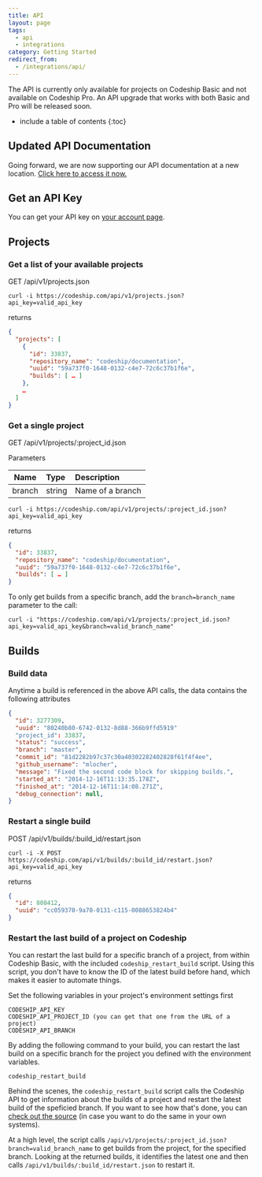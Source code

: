 ```yaml
---
title: API
layout: page
tags:
  - api
  - integrations
category: Getting Started
redirect_from:
  - /integrations/api/
---
```


<div class="info-block">
The API is currently only available for projects on Codeship Basic and not available on Codeship Pro. An API upgrade that works with both Basic and Pro will be released soon.
</div>

* include a table of contents
{:toc}

## Updated API Documentation

Going forward, we are now supporting our API documentation at a new location. [Click here to access it now.](https://codeship-api.api-docs.io/v1)

## Get an API Key

You can get your API key on [your account page](https://app.codeship.com/user/edit).

## Projects

### Get a list of your available projects

GET /api/v1/projects.json

```shell
curl -i https://codeship.com/api/v1/projects.json?api_key=valid_api_key
```

returns

```json
{
  "projects": [
    {
      "id": 33837,
      "repository_name": "codeship/documentation",
      "uuid": "59a737f0-1648-0132-c4e7-72c6c37b1f6e",
      "builds": [ … ]
    },
    …
  ]
}
```

### Get a single project

GET /api/v1/projects/:project_id.json

Parameters

| Name           | Type       | Description             |
| ---------------|:-----------|:------------------------|
| branch         | string     | Name of a branch        |

```shell
curl -i https://codeship.com/api/v1/projects/:project_id.json?api_key=valid_api_key
```

returns

```json
{
  "id": 33837,
  "repository_name": "codeship/documentation",
  "uuid": "59a737f0-1648-0132-c4e7-72c6c37b1f6e",
  "builds": [ … ]
}
```

To only get builds from a specific branch, add the `branch=branch_name` parameter to the call:
```shell
curl -i "https://codeship.com/api/v1/projects/:project_id.json?api_key=valid_api_key&branch=valid_branch_name"
```


## Builds

### Build data

Anytime a build is referenced in the above API calls, the data contains the following attributes

```json
{
  "id": 3277309,
  "uuid": "80240b80-6742-0132-8d88-366b9ffd5919"
  "project_id": 33837,
  "status": "success",
  "branch": "master",
  "commit_id": "81d2282b97c37c30a40302282402828f61f4f4ee",
  "github_username": "mlocher",
  "message": "Fixed the second code block for skipping builds.",
  "started_at": "2014-12-16T11:13:35.178Z",
  "finished_at": "2014-12-16T11:14:08.271Z",
  "debug_connection": null,
}
```

### Restart a single build

POST /api/v1/builds/:build_id/restart.json

```shell
curl -i -X POST https://codeship.com/api/v1/builds/:build_id/restart.json?api_key=valid_api_key
```

returns

```json
{
  "id": 808412,
  "uuid": "cc059370-9a70-0131-c115-0088653824b4"
}
```

### Restart the last build of a project on Codeship

You can restart the last build for a specific branch of a project, from within Codeship Basic, with the included
`codeship_restart_build` script. Using this script, you don't have to know the ID of the latest build before hand, which makes it easier to automate things.

Set the following variables in your project's environment settings first

```shell
CODESHIP_API_KEY
CODESHIP_API_PROJECT_ID (you can get that one from the URL of a project)
CODESHIP_API_BRANCH
```

By adding the following command to your build, you can restart the last build on a specific
branch for the project you defined with the environment variables.

```shell
codeship_restart_build
```

Behind the scenes, the `codeship_restart_build` script calls the Codeship API to get information about the builds of a project and restart the latest build of the speficied branch.
If you want to see how that's done, you can [check out the source](https://github.com/codeship/scripts/blob/master/utilities/codeship_restart_build.sh) (in case you want to do the same in your own systems).

At a high level, the script calls `/api/v1/projects/:project_id.json?branch=valid_branch_name` to get builds from the project, for the specified branch.
Looking at the returned builds, it identifies the latest one and then calls `/api/v1/builds/:build_id/restart.json` to restart it.
